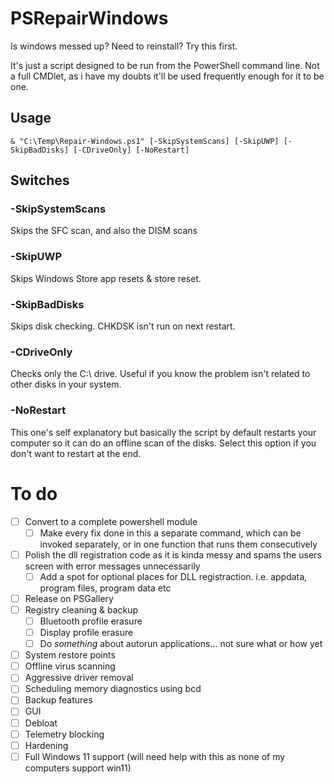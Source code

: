 # PSRepairWindows
Is windows messed up? Need to reinstall? Try this first.


It's just a script designed to be run from the PowerShell command line.  Not a full CMDlet, as i have my doubts it'll be used frequently enough for it to be one.

## Usage

```
& "C:\Temp\Repair-Windows.ps1" [-SkipSystemScans] [-SkipUWP] [-SkipBadDisks] [-CDriveOnly] [-NoRestart]
```

## Switches
### -SkipSystemScans
Skips the SFC scan, and also the DISM scans


### -SkipUWP
Skips Windows Store app resets & store reset.


### -SkipBadDisks
Skips disk checking. CHKDSK isn't run on next restart.

### -CDriveOnly
Checks only the C:\ drive. Useful if you know the problem isn't related to other disks in your system.

### -NoRestart
This one's self explanatory but basically the script by default restarts your computer so it can do an offline scan of the disks. Select this option if you don't want to restart at the end.

# To do
- [ ] Convert to a complete powershell module
  - [ ] Make every fix done in this a separate command, which can be invoked separately, or in one function that runs them consecutively
- [ ] Polish the dll registration code as it is kinda messy and spams the users screen with error messages unnecessarily
  - [ ] Add a spot for optional places for DLL registraction. i.e. appdata, program files, program data etc
- [ ] Release on PSGallery
- [ ] Registry cleaning & backup
  - [ ] Bluetooth profile erasure
  - [ ] Display profile erasure
  - [ ] Do *something* about autorun applications... not sure what or how yet
- [ ] System restore points
- [ ] Offline virus scanning
- [ ] Aggressive driver removal
- [ ] Scheduling memory diagnostics using bcd
- [ ] Backup features
- [ ] GUI
- [ ] Debloat
- [ ] Telemetry blocking
- [ ] Hardening
- [ ] Full Windows 11 support (will need help with this as none of my computers support win11)
